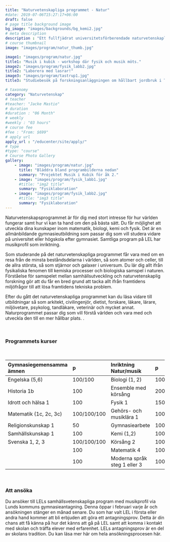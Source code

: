 ```yaml
---
title: "Naturvetenskapliga programmet - Natur"
#date: 2019-07-06T15:27:17+06:00
draft: false
# page title background image
bg_image: "images/backgrounds/bg_kemi2.jpg"
# meta description
description : "Ett fullfjädrat universitetsförberendade naturvetenskapligt program där du får fördjupa dig i naturvetenskapens värld."
# course thumbnail
image: "images/program/natur_thumb.jpg"

image1: "images/program/natur.jpg"
title1: "Musik i kubik - workshop där fysik och musik möts." 
image2: "images/program/fysik_labb2.jpg"
title2: "Laborera med lasrar!" 
image3: "images/program/tastrup1.jpg"
title3: "Studiebesök på forskningsanläggningen om hållbart jordbruk i Taastrup/Danmark." 

# taxonomy
category: "Naturvetenskap"
# teacher
#teacher: "Jacke Mastio"
# duration
#duration : "06 Month"
# weekly
#weekly : "03 hours"
# course fee
#fee : "From: $699"
# apply url
apply_url : "/educenter/site/apply/"
# type
#type: "course"
# Course Photo Gallery
gallery:
    - image: "images/program/natur.jpg"
      title: "Bläddra bland programbilderna nedan"
      summary: "Projektet Musik i Kubik för åk 2."
    - image: "images/program/fysik_labb1.jpg"
      #title: "img2 title"
      summary: "Fysiklaboration"
    - image: "images/program/fysik_labb2.jpg"
      #title: "img3 title"
      summary: "Fysiklaboration"
---
```




Naturvetenskapsprogrammet är för dig med stort intresse för hur världen fungerar samt hur vi kan ta hand om den på bästa sätt. Du får möjlighet att utveckla dina kunskaper inom matematik, biologi, kemi och fysik. Det är en allmänbildande gymnasieutbildning som passar dig som  vill studera vidare på universitet eller högskola efter gymnasiet. Samtliga program på LEL har musikprofil som inriktning.

Som studerande på det naturvetenskapliga programmet får vara med om en resa från de minsta beståndsdelarna i världen, så som atomer och celler, till de allra största, så som stjärnor och galaxer i universum. Du lär dig allt ifrån fysikaliska fenomen till kemiska processer och biologiska samspel i naturen. Förståelse för samspelet mellan samhällsutveckling och naturvetenskaplig forskning gör att du får en bred grund att tacka allt ifrån framtidens miljöfrågor till att lösa framtidens tekniska problem. 


Efter du gått det naturvetenskapliga programmet kan du läsa vidare till utbildningar så som arkitekt, civilingenjör, dietist, forskare, läkare, lärare, miljövetare, psykolog, tandläkare, veterinär och mycket annat. Naturprogrammet passar dig som vill förstå världen och vara med och utveckla den till en mer hållbar plats.
.</p>
<br/>
### Programmets kurser
<br/>

|Gymnasiegemensamma ämnen|p| Inriktning Natur/musik|p|Individuella val|p|
|:-|:-|:-|:-|:-|:-|
| Engelska (5,6)     |100/100    |Biologi (1, 2)              |100/100|Engelska 7|100|
|Historia 1b           |100        |Ensemble med körsång        |200    |Ensemble 2/Manskör/Tjejbarber/Spetskör|100|
|Idrott och hälsa 1    |100        |Fysik 1                     |150    |Fysik 2|100|
|Matematik (1c, 2c, 3c)|100/100/100|Gehörs- och musiklära 1     |100    |Gehörs- och musiklära 2|100|
|Religionskunskap 1    |50         |Gymnasiearbete              |100    |Idrott och hälsa 2|100|
|Samhällskunskap 1     |100        |Kemi   (1,2)                |100/100|Matematik 5|100|
|Svenska 1, 2, 3       |100/100/100|Körsång 2                   |100    |Moderna språk steg 1 eller 3|100|
|                      |100        |Matematik 4                 |100    |Moderna språk steg 4|100|
|                      |100        |Moderna språk steg 1 eller 3|100    |Musikal/Estetisk kommunikation 1|100|

<br/>


### Att ansöka

Du ansöker till LELs samhällsvetenskapliga program med musikprofil via Lunds kommuns gymnasieantagning. Denna öppar i februari varje år och ansökningen stänger en månad senare. Du som har valt LEL i första eller andra hand kommer att bli erbjuden att göra ett antagningsprov. Detta är din chans att få känna på hur det känns att gå på LEL samt att komma i kontakt med skolan och träffa elever med erfarenhet. LELs antagningsprov är en del av skolans tradition. Du kan läsa mer här om hela ansökningsprocesen här. 


